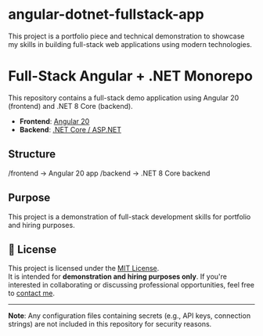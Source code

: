 # angular-dotnet-fullstack-app
This project is a portfolio piece and technical demonstration to showcase my skills in building full-stack web applications using modern technologies.

# Full-Stack Angular + .NET Monorepo
This repository contains a full-stack demo application using Angular 20 (frontend) and .NET 8 Core (backend).

- **Frontend**: [Angular 20](https://angular.dev)
- **Backend**: [.NET Core / ASP.NET](https://dotnet.microsoft.com/)

## Structure
/frontend → Angular 20 app
/backend → .NET 8 Core backend

## Purpose
This project is a demonstration of full-stack development skills for portfolio and hiring purposes.

## 📜 License
This project is licensed under the [MIT License](LICENSE).  
It is intended for **demonstration and hiring purposes only**. If you're interested in collaborating or discussing professional opportunities, feel free to [contact me](mailto:tramel@mindsect.com).

---

**Note**: Any configuration files containing secrets (e.g., API keys, connection strings) are not included in this repository for security reasons.